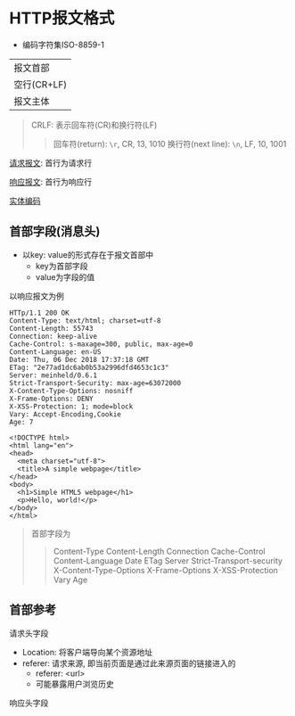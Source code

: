# HTTP报文格式

- 编码字符集ISO-8859-1

<table>
  <tr>
    <td>报文首部</td>
  </tr>
  <tr>
    <td>空行(CR+LF)</td>
  </tr>
  <tr>
    <td>报文主体</td>
  </tr>
</table>

> CRLF: 表示回车符(CR)和换行符(LF)
>> 回车符(return): `\r`, CR, 13, 1010
>> 换行符(next line): `\n`, LF, 10, 1001

[请求报文](Http_Request_Message.md): 首行为请求行
	 
[响应报文](Http_Response_Message.md): 首行为响应行

[实体编码](Http_Content_encode.md)

## 首部字段(消息头)

- 以key: value的形式存在于报文首部中
  - key为首部字段
  - value为字段的值

以响应报文为例

```http
HTTp/1.1 200 OK
Content-Type: text/html; charset=utf-8
Content-Length: 55743
Connection: keep-alive
Cache-Control: s-maxage=300, public, max-age=0
Content-Language: en-US
Date: Thu, 06 Dec 2018 17:37:18 GMT
ETag: "2e77ad1dc6ab0b53a2996dfd4653c1c3"
Server: meinheld/0.6.1
Strict-Transport-Security: max-age=63072000
X-Content-Type-Options: nosniff
X-Frame-Options: DENY
X-XSS-Protection: 1; mode=block
Vary: Accept-Encoding,Cookie
Age: 7

<!DOCTYPE html>
<html lang="en">
<head>
  <meta charset="utf-8">
  <title>A simple webpage</title>
</head>
<body>
  <h1>Simple HTML5 webpage</h1>
  <p>Hello, world!</p>
</body>
</html>

```

> 首部字段为
>> Content-Type
>> Content-Length
>> Connection
>> Cache-Control
>> Content-Language
>> Date
>> ETag
>> Server
>> Strict-Transport-security
>> X-Content-Type-Options
>> X-Frame-Options
>> X-XSS-Protection
>> Vary
>> Age

## 首部参考

请求头字段

- Location: 将客户端导向某个资源地址
- referer: 请求来源, 即当前页面是通过此来源页面的链接进入的
  - referer: \<url\>
  - 可能暴露用户浏览历史

响应头字段

